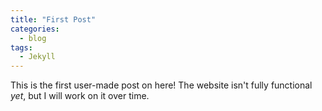 ```yaml
---
title: "First Post"
categories:
  - blog
tags:
  - Jekyll
---
```

This is the first user-made post on here! 
The website isn't fully functional _yet_, but I will work on it over time.